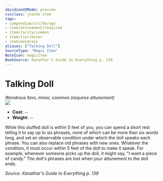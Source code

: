 ```yaml
---
obsidianUIMode: preview
cssclass: json5e-item
tags:
- compendium/src/5e/xge
- item/attunement/required
- item/rarity/common
- item/tier/minor
- item/wondrous
aliases: ["Talking Doll"]
SourceType: "Magic Item"
NoteIcon: magicitem
BookSource: Xanathar's Guide to Everything p. 139
---
```

# Talking Doll
*Wondrous Item, minor, common (requires attunement)*  
![](/2-Mechanics/CLI/items/img/talking-doll.webp#right)  

- **Cost**: ⏤
- **Weight**: ⏤

While this stuffed doll is within 5 feet of you, you can spend a short rest telling it to say up to six phrases, none of which can be more than six words long, and set an observable condition under which the doll speaks each phrase. You can also replace old phrases with new ones. Whatever the condition, it must occur within 5 feet of the doll to make it speak. For example, whenever someone picks up the doll, it might say, "I want a piece of candy." The doll's phrases are lost when your attunement to the doll ends.

*Source: Xanathar's Guide to Everything p. 139*